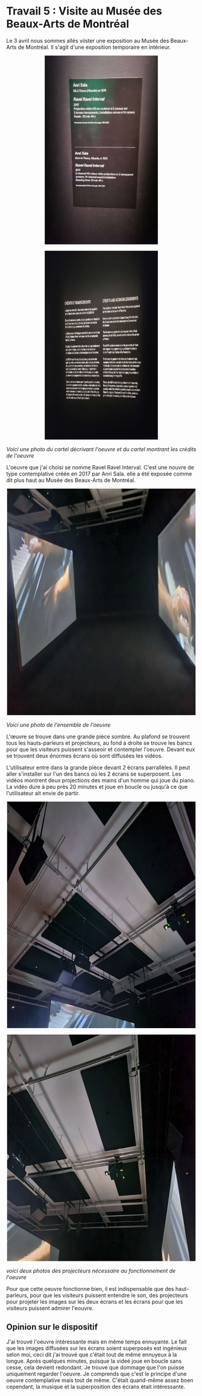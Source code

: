 # Travail 5 : Visite au Musée des Beaux-Arts de Montréal 

Le 3 avril nous sommes allés viister une exposition au Musée des Beaux-Arts de Montréal. Il s'agit d'une exposition temporaire en intérieur. 

<p align="center" width="100%">
<img src="./medias/cartel_oeuvre1.jpg" width="300" height="500"/>
  
<p align="center" width="100%">
<img src="./medias/infos_oeuvre1.jpg" width="300" height="500"/>

*Voici une photo du cartel décrivant l'oeuvre et du cartel montrant les crédits de l'oeuvre* 

L'oeuvre que j'ai choisi se nomme Ravel Ravel Interval. C'est une nouvre de type contemplative créée en 2017 par Anri Sala. elle a été exposée comme dit plus haut au Musée des Beaux-Arts de Montréal.  

<p align="center" width="100%">
<img src="./medias/ensemble_oeuvre1.jpg" width="500" height="600"/>

*Voici une photo de l'ensemble de l'oeuvre*

L'œuvre se trouve dans une grande pièce sombre. Au plafond se trouvent tous les hauts-parleurs et projecteurs, au fond à droite se trouve les bancs pour que les visiteurs puissent s'asseoir et contempler l'oeuvre. Devant eux se trouvent deux énormes écrans où sont diffusées les vidéos.

L'utilisateur entre dans la grande pièce devant 2 écrans parrallèles. Il peut aller s'installer sur l'un des bancs où les 2 écrans se superposent. Les vidéos montrent deux projections des mains d'un homme qui joue du piano. La vidéo dure à peu près 20 minutes et joue en boucle ou jusqu'à ce que l'utilisateur ait envie de partir. 

<p align="center" width="100%">
<img src="./medias/projecteurs_oeuvre1_01.jpg" width="500" height="600"/>

<p align="center" width="100%">
<img src="./medias/projecteurs_oeuvre1_02.jpg" width="500" height="600"/>

*voici deux photos des projecteurs nécessaire au fonctionnement de l'oeuvre* 

Pour que cette oeuvre fonctionne bien, il est indispensable que des haut-parleurs, pour que les visiteurs puissent entendre le son, des projecteurs pour projeter les images sur les deux écrans et les écrans pour que les visiteurs puissent admirer l'eouvre. 


## Opinion sur le dispositif 

J'ai trouvé l'oeuvre intéressante mais en même temps ennuyante. Le fait que les images diffusées sur les écrans soient superposés est ingénieux selon moi, ceci dit j'ai trouvé que c'était tout de même ennuyeux à la longue. Après quelques minutes, puisque la videé joue en boucle sans cesse, cela devient redondant. Je trouve que dommage que l'on puisse uniquement regarder l'oeuvre. Je comprends que c'est le principe d'une oeuvre contemplative mais tout de même. C'était quand-même assez boen cependant, la musique et la superposition des écrans était intéressante. 





